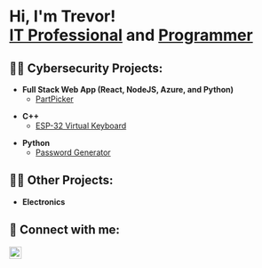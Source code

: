 <h1>Hi, I'm Trevor! <br/><a href="https://www.linkedin.com/in/trevormartes">IT Professional</a> and <a href="https://github.com/trevboy">Programmer</a> </h1>

<h2>👨‍💻 Cybersecurity Projects:</h2>

<!-- - <b>Data Structures and Algorithms Practice (AlgoExpert)</b>
  - [Praciting DS & Algos in Python]('insert link') --> 
- <b>Full Stack Web App (React, NodeJS, Azure, and Python)</b>
  - [PartPicker](https://github.com/trevboy/CarPartPicker.git)
<!-- - <b>PowerShell</b>
  - [Windows EventLog: Failed RDP Logins Source IP to full GeoData Conversion]('insert link')
  - [Active Directory Bulk User Creation]('insert link')
  - [FIM (File Integrity Monitor)]('insert link') -->
- <b>C++</b>
  - [ESP-32 Virtual Keyboard](https://github.com/trevboy/Virtual_Keyboard-ESP_32.git)
<!--  - [Ransomware Proof of Concept (Encrypter)]('insert link')
  - [Ransomware Proof of Concept (Decrypter)]('insert link') -->
- <b>Python</b>
  - [Password Generator](https://github.com/trevboy/PasswordTools/blob/main/PasswordGenerator.py)
 
<h2>👨‍💻 Other Projects:</h2>

- <b>Electronics</b>
 <!-- - [Lily58 Split Keyboard](https://github.com/trevboy/8bit_Lily.git) -->

<!-- <h2>📺 Popular YouTube Videos</h2>

- [Lilygo T-enable]('Insert link')
- [SEIM and Cloud infrastructure]('Insert link')
- [Home lab]('Insert link')
- [Network/Vulnerability Scanner (Python)]('Insert link')
- [My experience at WGU]('Insert link') -->

<h2> 🤳 Connect with me:</h2>

<!-- [<img align="left" alt="     | YouTube" width="22px" src="https://cdn.jsdelivr.net/npm/simple-icons@v3/icons/youtube.svg" />][youtube] -->
[<img align="left" alt="Trevor Martes | LinkedIn" width="22px" src="https://cdn.jsdelivr.net/npm/simple-icons@v3/icons/linkedin.svg" />][linkedin]
<!-- [youtube]: https://www.youtube.com/c/ -->
[linkedin]: https://linkedin.com/in/trevormartes

